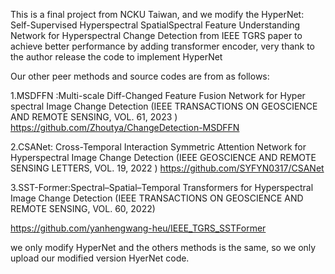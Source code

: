 This is a final project from NCKU Taiwan, and we modify the  HyperNet: Self-Supervised Hyperspectral SpatialSpectral Feature Understanding Network for Hyperspectral Change Detection
from IEEE TGRS paper to achieve better performance by adding transformer encoder, very thank to the author release the code to  implement HyperNet

Our other peer methods and source codes are from as follows:

1.MSDFFN :Multi-scale Diff-Changed Feature Fusion Network for Hyper spectral Image Change Detection (IEEE TRANSACTIONS ON GEOSCIENCE AND REMOTE SENSING, VOL. 61, 2023 )
https://github.com/Zhoutya/ChangeDetection-MSDFFN

2.CSANet: Cross-Temporal Interaction Symmetric Attention Network for Hyperspectral Image Change Detection (IEEE GEOSCIENCE AND REMOTE SENSING LETTERS, VOL. 19, 2022 )
https://github.com/SYFYN0317/CSANet

3.SST-Former:Spectral–Spatial–Temporal Transformers for Hyperspectral Image Change Detection (IEEE TRANSACTIONS ON GEOSCIENCE AND REMOTE SENSING, VOL. 60, 2022)

https://github.com/yanhengwang-heu/IEEE_TGRS_SSTFormer

we only modify HyperNet and the others methods is the same, so we only upload our modified version HyerNet code.




